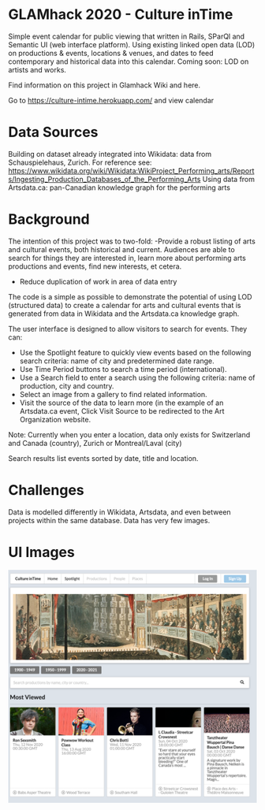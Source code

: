 GLAMhack 2020 - Culture inTime
=========================
Simple event calendar for public viewing that written in Rails, SParQl and Semantic UI (web interface platform). Using existing linked open data (LOD) on productions & events, locations & venues, and dates to feed contemporary and historical data into this calendar. Coming soon: LOD on artists and works. 

Find information on this project in Glamhack Wiki and here.

Go to https://culture-intime.herokuapp.com/ and view calendar

Data Sources
=========================
Building on dataset already integrated into Wikidata: data from Schauspielehaus, Zurich. For reference see: https://www.wikidata.org/wiki/Wikidata:WikiProject_Performing_arts/Reports/Ingesting_Production_Databases_of_the_Performing_Arts
Using data from Artsdata.ca: pan-Canadian knowledge graph for the performing arts 


Background
=========================
The intention of this project was to two-fold:
-Provide a robust listing of arts and cultural events, both historical and current. Audiences are able to search for things they are interested in, learn more about performing arts productions and events, find new interests, et cetera.
- Reduce duplication of work in area of data entry


The code is a simple as possible to demonstrate the potential of using LOD (structured data) to create a calendar for arts and cultural events that is generated from data in Wikidata and the Artsdata.ca knowledge graph. 

The user interface is designed to allow visitors to search for events. They can:
- Use the Spotlight feature to quickly view events based on the following search criteria: name of city and predetermined date range.
- Use Time Period buttons to search a time period (international).
- Use a Search field to enter a search using the following criteria: name of production, city and country.
- Select an image from a gallery to find related information.
- Visit the source of the data to learn more (in the example of an Artsdata.ca event, Click Visit Source to be redirected to the Art Organization website.

Note: Currently when you enter a location, data only exists for Switzerland and Canada (country), Zurich or Montreal/Laval (city)  

Search results list events sorted by date, title and location.


Challenges
=========================
Data is modelled differently in Wikidata, Artsdata, and even between projects within the same database.
Data has very few images.

UI Images
=========================
![Alt text](/images/HomePage.png "Home Page")
